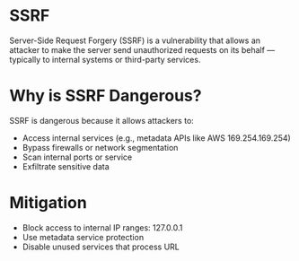 # SSRF
Server-Side Request Forgery (SSRF) is a vulnerability that allows an attacker to make the server send unauthorized requests on its behalf — typically to internal systems or third-party services.

# Why is SSRF Dangerous?
SSRF is dangerous because it allows attackers to:
- Access internal services (e.g., metadata APIs like AWS 169.254.169.254)
- Bypass firewalls or network segmentation
- Scan internal ports or service
- Exfiltrate sensitive data


# Mitigation 
- Block access to internal IP ranges: 127.0.0.1
- Use metadata service protection
- Disable unused services that process URL


